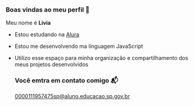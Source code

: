 ### Boas vindas ao meu perfil 🤍

Meu nome é **Livia**

- Estou estudando na [Alura](https://www.alura.com.br)
- Estou me desenvolvendo ma linguagem JavaScript
- Utilizo esse espaço para minha organização e compartilhamento dos meus projetos desenvolvidos

  ### Você emtra em contato comigo 📬

  0000111957475sp@aluno.educacao.sp.gov.br

  

